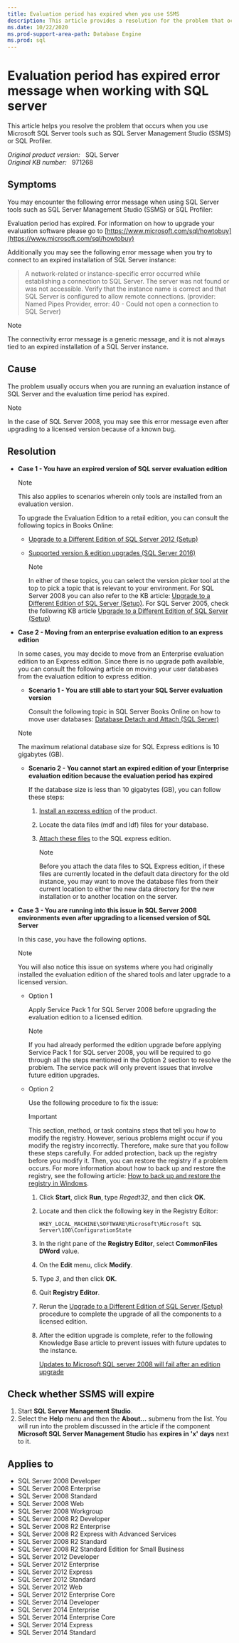 ```yaml
---
title: Evaluation period has expired when you use SSMS
description: This article provides a resolution for the problem that occurs when you use Microsoft SQL Server tools such as SQL Server Management Studio (SSMS) or SQL Profiler.
ms.date: 10/22/2020
ms.prod-support-area-path: Database Engine
ms.prod: sql
---
```

# Evaluation period has expired error message when working with SQL server

This article helps you resolve the problem that occurs when you use Microsoft SQL Server tools such as SQL Server Management Studio (SSMS) or SQL Profiler.

_Original product version:_ &nbsp; SQL Server  
_Original KB number:_ &nbsp; 971268

## Symptoms

You may encounter the following error message when using SQL Server tools such as SQL Server Management Studio (SSMS) or SQL Profiler:

Evaluation period has expired. For information on how to upgrade your evaluation software please go to [https://www.microsoft.com/sql/howtobuy](https://www.microsoft.com/sql/howtobuy)

Additionally you may see the following error message when you try to connect to an expired installation of SQL Server instance:

> A network-related or instance-specific error occurred while establishing a connection to SQL Server. The server was not found or was not accessible. Verify that the instance name is correct and that SQL Server is configured to allow remote connections. (provider: Named Pipes Provider, error: 40 - Could not open a connection to SQL Server)

> [!NOTE]
> The connectivity error message is a generic message, and it is not always tied to an expired installation of a SQL Server instance.

## Cause

The problem usually occurs when you are running an evaluation instance of SQL Server and the evaluation time period has expired.

> [!NOTE]
> In the case of SQL Server 2008, you may see this error message even after upgrading to a licensed version because of a known bug.

## Resolution

- **Case 1 - You have an expired version of SQL server evaluation edition**

    > [!NOTE]
    > This also applies to scenarios wherein only tools are installed from an evaluation version.

    To upgrade the Evaluation Edition to a retail edition, you can consult the following topics in Books Online:

  - [Upgrade to a Different Edition of SQL Server 2012 (Setup)](/previous-versions/sql/sql-server-2012/cc707783(v=sql.110))

  - [Supported version & edition upgrades (SQL Server 2016)](/sql/database-engine/install-windows/supported-version-and-edition-upgrades)

    > [!NOTE]
    > In either of these topics, you can select the version picker tool at the top to pick a topic that is relevant to your environment. For SQL Server 2008 you can also refer to the KB article: [Upgrade to a Different Edition of SQL Server (Setup)](/sql/database-engine/install-windows/upgrade-to-a-different-edition-of-sql-server-setup). For SQL Server 2005, check the following KB article [Upgrade to a Different Edition of SQL Server (Setup)](/sql/database-engine/install-windows/upgrade-to-a-different-edition-of-sql-server-setup)

- **Case 2 - Moving from an enterprise evaluation edition to an express edition**

    In some cases, you may decide to move from an Enterprise evaluation edition to an Express edition. Since there is no upgrade path available, you can consult the following article on moving your user databases from the evaluation edition to express edition.

  - **Scenario 1 - You are still able to start your SQL Server evaluation version**

    Consult the following topic in SQL Server Books Online on how to move user databases: [Database Detach and Attach (SQL Server)](https://technet.microsoft.com/library/ms190794.aspx)

   > [!NOTE]
   > The maximum relational database size for SQL Express editions is 10 gigabytes (GB).

  - **Scenario 2 - You cannot start an expired edition of your Enterprise evaluation edition because the evaluation period has expired**

    If the database size is less than 10 gigabytes (GB), you can follow these steps:

    1. [Install an express edition](https://www.microsoft.com/server-cloud/products/sql-server-editions/sql-server-express.aspx#fbid=y9-1y2iqvin) of the product.
    2. Locate the data files (mdf and ldf) files for your database.
    3. [Attach these files](https://technet.microsoft.com/library/ms190794%28v=sql.120%29.aspx) to the SQL express edition.

       > [!NOTE]
       > Before you attach the data files to SQL Express edition, if these files are currently located in the default data directory for the old instance, you may want to move the database files from their current location to either the new data directory for the new installation or to another location on the server.

- **Case 3 - You are running into this issue in SQL Server 2008 environments even after upgrading to a licensed version of SQL Server**

    In this case, you have the following options.

    > [!NOTE]
    > You will also notice this issue on systems where you had originally installed the evaluation edition of the shared tools and later upgrade to a licensed version.

  - Option 1

    Apply Service Pack 1 for SQL Server 2008 before upgrading the evaluation edition to a licensed edition.

    > [!NOTE]
    > If you had already performed the edition upgrade before applying Service Pack 1 for SQL server 2008, you will be required to go through all the steps mentioned in the Option 2 section to resolve the problem. The service pack will only prevent issues that involve future edition upgrades.

  - Option 2

    Use the following procedure to fix the issue:

    > [!IMPORTANT]
    > This section, method, or task contains steps that tell you how to modify the registry. However, serious problems might occur if you modify the registry incorrectly. Therefore, make sure that you follow these steps carefully. For added protection, back up the registry before you modify it. Then, you can restore the registry if a problem occurs. For more information about how to back up and restore the registry, see the following article: [How to back up and restore the registry in Windows](https://support.microsoft.com/help/322756).

    1. Click **Start**, click **Run**, type *Regedt32*, and then click **OK**.
    2. Locate and then click the following key in the Registry Editor:

        `HKEY_LOCAL_MACHINE\SOFTWARE\Microsoft\Microsoft SQL Server\100\ConfigurationState`

    3. In the right pane of the **Registry Editor**, select **CommonFiles DWord** value.
    4. On the **Edit** menu, click **Modify**.
    5. Type *3*, and then click **OK**.
    6. Quit **Registry Editor**.
    7. Rerun the [Upgrade to a Different Edition of SQL Server (Setup)](/sql/database-engine/install-windows/upgrade-to-a-different-edition-of-sql-server-setup) procedure to complete the upgrade of all the components to a licensed edition.
    8. After the edition upgrade is complete, refer to the following Knowledge Base article to prevent issues with future updates to the instance.

       [Updates to Microsoft SQL server 2008 will fail after an edition upgrade](https://support.microsoft.com/help/970608)

## Check whether SSMS will expire

1. Start **SQL Server Management Studio**.
2. Select the **Help** menu and then the **About...** submenu from the list. You will run into the problem discussed in the article if the component **Microsoft SQL Server Management Studio** has **expires in 'x' days** next to it.

## Applies to

- SQL Server 2008 Developer
- SQL Server 2008 Enterprise
- SQL Server 2008 Standard
- SQL Server 2008 Web
- SQL Server 2008 Workgroup
- SQL Server 2008 R2 Developer
- SQL Server 2008 R2 Enterprise
- SQL Server 2008 R2 Express with Advanced Services
- SQL Server 2008 R2 Standard
- SQL Server 2008 R2 Standard Edition for Small Business
- SQL Server 2012 Developer
- SQL Server 2012 Enterprise
- SQL Server 2012 Express
- SQL Server 2012 Standard
- SQL Server 2012 Web
- SQL Server 2012 Enterprise Core
- SQL Server 2014 Developer
- SQL Server 2014 Enterprise
- SQL Server 2014 Enterprise Core
- SQL Server 2014 Express
- SQL Server 2014 Standard
